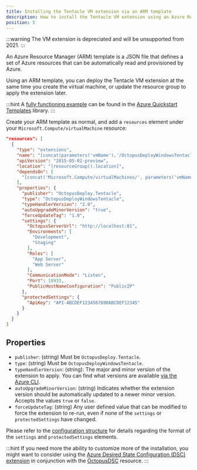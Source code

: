 ```yaml
---
title: Installing the Tentacle VM extension via an ARM template
description: How to install the Tentacle VM extension using an Azure Resource Manager (ARM) template
position: 5
---
```


:::warning
The VM extension is depreciated and will be unsupported from 2021.
:::

An Azure Resource Manager (ARM) template is a JSON file that defines a set of Azure resources that can be automatically read and provisioned by Azure.

Using an ARM template, you can deploy the Tentacle VM extension at the same time you create the virtual machine, or update the resource group to apply the extension later.

:::hint
A [fully functioning example](https://azure.microsoft.com/en-gb/resources/templates/octopus-deploy-tentacle-windows/) can be found in the [Azure Quickstart Templates](https://azure.microsoft.com/en-gb/resources/templates/) library.
:::

Create your ARM template as normal, and add a `resources` element under your `Microsoft.Compute/virtualMachine` resource:

```json
"resources": [
  {
    "type": "extensions",
    "name": "[concat(parameters('vmName'),'/OctopusDeployWindowsTentacle')]",
    "apiVersion": "2015-05-01-preview",
    "location": "[resourceGroup().location]",
    "dependsOn": [
      "[concat('Microsoft.Compute/virtualMachines/', parameters('vmName'))]"
    ],
    "properties": {
      "publisher": "OctopusDeploy.Tentacle",
      "type": "OctopusDeployWindowsTentacle",
      "typeHandlerVersion": "2.0",
      "autoUpgradeMinorVersion": "true",
      "forceUpdateTag": "1.0",
      "settings": {
        "OctopusServerUrl": "http://localhost:81",
        "Environments": [
          "Development",
          "Staging"
        ],
        "Roles": [
          "App Server",
          "Web Server"
        ],
        "CommunicationMode": "Listen",
        "Port": 10933,
        "PublicHostNameConfiguration": "PublicIP"
      },
      "protectedSettings": {
        "ApiKey": "API-ABCDEF1234567890ABCDEF12345"
      }
    }
  }
]
```

## Properties

* `publisher`: (string) Must be `OctopusDeploy.Tentacle`.
* `type`: (string) Must be `OctopusDeployWindowsTentacle`.
* `typeHandlerVersion`: (string): The major and minor version of the extension to apply. You can find what versions are available [via the Azure CLI](via-the-azure-cli.md).
* `autoUpgradeMinorVersion`: (string) Indicates whether the extension version should be automatically updated to a newer minor version. Accepts the values `true` or `false`.
* `forceUpdateTag`: (string) Any user defined value that can be modified to force the extension to re-run, even if none of the `settings` or `protectedSettings` have changed.

Please refer to the [configuration structure](configuration-structure.md) for details regarding the format of the `settings` and `protectedSettings` elements.

:::hint
If you need more the ability to customize more of the installation, you might want to consider using the [Azure Desired State Configuration (DSC) extension](https://docs.microsoft.com/en-us/azure/virtual-machines/virtual-machines-windows-extensions-dsc-overview) in conjunction with the [OctopusDSC](https://www.powershellgallery.com/packages/OctopusDSC) resource.
:::
